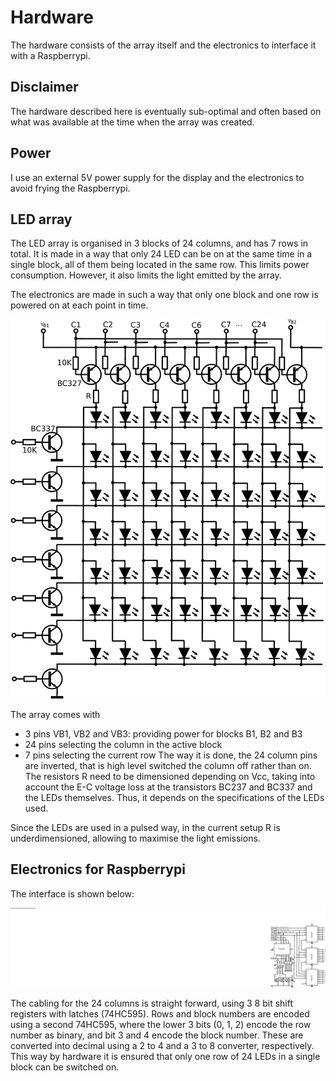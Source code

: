 # Hardware
The hardware consists of the array itself and the electronics to interface it with a Raspberrypi.

## Disclaimer
The hardware described here is eventually sub-optimal and often based on what was available at the time when the array was created.

## Power
I use an external 5V power supply for the display and the electronics to avoid frying the Raspberrypi.

## LED array
The LED array is organised in 3 blocks of 24 columns, and has 7 rows in total.
It is made in a way that only 24 LED can be on at the same time in a single block, all of them being located in the same row. This limits power consumption. However, it also limits the light emitted by the array.

The electronics are made in such a way that only one block and one row is powered on at each point in time.

![LED array](array.png)

The array comes with 
* 3 pins VB1, VB2 and VB3: providing power for blocks B1, B2 and B3
* 24 pins selecting the column in the active block
* 7 pins selecting the current row
The way it is done, the 24 column pins are inverted, that is high level switched the column off rather than on.
The resistors R need to be dimensioned depending on Vcc, taking into account the E-C voltage loss at the transistors BC237 and BC337 and the LEDs themselves. Thus, it depends on the specifications of the LEDs used. 

Since the LEDs are used in a pulsed way, in the current setup R is underdimensioned, allowing to maximise the light emissions.

## Electronics for Raspberrypi

The interface is shown below:

![LED array](interface.png)

The cabling for the 24 columns is straight forward, using 3 8 bit shift registers with latches (74HC595). Rows and block numbers are encoded using a second 74HC595, where the lower 3 bits (0, 1, 2) encode the row number as binary, and bit 3 and 4 encode the block number. These are converted into decimal using a 2 to 4 and a 3 to 8 converter, respectively.
This way by hardware it is ensured that only one row of 24 LEDs in a single block can be switched on.


